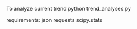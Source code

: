 To analyze current trend
python trend_analyses.py

requirements:
    json
    requests
    scipy.stats
